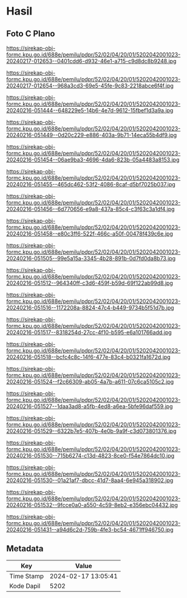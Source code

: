 # Hasil

## Foto C Plano

https://sirekap-obj-formc.kpu.go.id/688e/pemilu/pdpr/52/02/04/20/01/5202042001023-20240217-012653--0401cdd6-d932-46e1-a715-c9d8dc8b9248.jpg

https://sirekap-obj-formc.kpu.go.id/688e/pemilu/pdpr/52/02/04/20/01/5202042001023-20240217-012654--968a3cd3-69e5-45fe-9c83-2218abce6f4f.jpg

https://sirekap-obj-formc.kpu.go.id/688e/pemilu/pdpr/52/02/04/20/01/5202042001023-20240216-051444--648229e5-14b6-4e7d-9612-15fbef1d3a9a.jpg

https://sirekap-obj-formc.kpu.go.id/688e/pemilu/pdpr/52/02/04/20/01/5202042001023-20240216-051449--0d20c229-e886-403a-9b71-14eca55b4df9.jpg

https://sirekap-obj-formc.kpu.go.id/688e/pemilu/pdpr/52/02/04/20/01/5202042001023-20240216-051454--06ae9ba3-4696-4da6-823b-05a4483a8153.jpg

https://sirekap-obj-formc.kpu.go.id/688e/pemilu/pdpr/52/02/04/20/01/5202042001023-20240216-051455--465dc462-53f2-4086-8caf-d5bf7025b037.jpg

https://sirekap-obj-formc.kpu.go.id/688e/pemilu/pdpr/52/02/04/20/01/5202042001023-20240216-051456--6d770656-e9a8-437a-85c4-c3f63c3a1df4.jpg

https://sirekap-obj-formc.kpu.go.id/688e/pemilu/pdpr/52/02/04/20/01/5202042001023-20240216-051458--e80c3ff6-522f-466c-a50f-00478f439c6e.jpg

https://sirekap-obj-formc.kpu.go.id/688e/pemilu/pdpr/52/02/04/20/01/5202042001023-20240216-051505--99e5a15a-3345-4b28-891b-0d7fd0da8b73.jpg

https://sirekap-obj-formc.kpu.go.id/688e/pemilu/pdpr/52/02/04/20/01/5202042001023-20240216-051512--964340ff-c3d6-459f-b59d-69f122ab99d8.jpg

https://sirekap-obj-formc.kpu.go.id/688e/pemilu/pdpr/52/02/04/20/01/5202042001023-20240216-051516--1172208a-8824-47c4-b449-9734b5f51d7b.jpg

https://sirekap-obj-formc.kpu.go.id/688e/pemilu/pdpr/52/02/04/20/01/5202042001023-20240216-051517--8318254d-27cc-4f10-b595-e6a101766add.jpg

https://sirekap-obj-formc.kpu.go.id/688e/pemilu/pdpr/52/02/04/20/01/5202042001023-20240216-051518--bcfc4c8c-14f6-477e-83c4-b0321fa1672d.jpg

https://sirekap-obj-formc.kpu.go.id/688e/pemilu/pdpr/52/02/04/20/01/5202042001023-20240216-051524--f2c66309-ab05-4a7b-a611-07c6ca5105c2.jpg

https://sirekap-obj-formc.kpu.go.id/688e/pemilu/pdpr/52/02/04/20/01/5202042001023-20240216-051527--1daa3ad8-a5fb-4ed8-a6ea-5bfe96daf559.jpg

https://sirekap-obj-formc.kpu.go.id/688e/pemilu/pdpr/52/02/04/20/01/5202042001023-20240216-051529--6322b7e5-407b-4e0b-9a9f-c3d073801376.jpg

https://sirekap-obj-formc.kpu.go.id/688e/pemilu/pdpr/52/02/04/20/01/5202042001023-20240216-051530--715b6274-c13d-4823-8ce0-f54e7864dc10.jpg

https://sirekap-obj-formc.kpu.go.id/688e/pemilu/pdpr/52/02/04/20/01/5202042001023-20240216-051530--01a21af7-dbcc-41d7-8aa4-6e945a318902.jpg

https://sirekap-obj-formc.kpu.go.id/688e/pemilu/pdpr/52/02/04/20/01/5202042001023-20240216-051532--9fcce0a0-a550-4c59-8eb2-e356ebc04432.jpg

https://sirekap-obj-formc.kpu.go.id/688e/pemilu/pdpr/52/02/04/20/01/5202042001023-20240216-051431--a94d6c2d-759b-4fe3-bc54-4671ff946750.jpg


## Metadata

| Key        | Value               |
| ---------- | ------------------- |
| Time Stamp | 2024-02-17 13:05:41 |
| Kode Dapil | 5202                |



